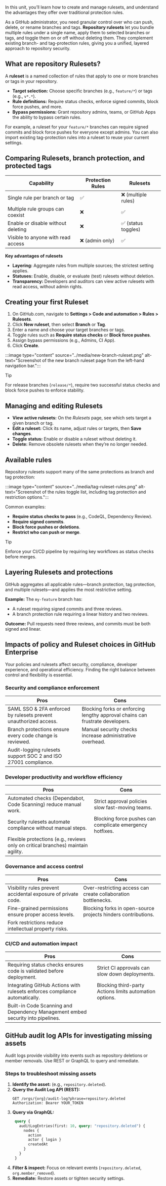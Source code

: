 In this unit, you’ll learn how to create and manage rulesets, and understand the advantages they offer over traditional protection rules.

As a GitHub administrator, you need granular control over who can push, delete, or rename branches and tags. **Repository rulesets** let you bundle multiple rules under a single name, apply them to selected branches or tags, and toggle them on or off without deleting them. They complement existing branch- and tag-protection rules, giving you a unified, layered approach to repository security.

## What are repository Rulesets?

A **ruleset** is a named collection of rules that apply to one or more branches or tags in your repository.

- **Target selection:** Choose specific branches (e.g., `feature/*`) or tags (e.g., `v*.*`).  
- **Rule definitions:** Require status checks, enforce signed commits, block force pushes, and more.  
- **Bypass permissions:** Grant repository admins, teams, or GitHub Apps the ability to bypass certain rules.  

For example, a ruleset for your `feature/*` branches can require signed commits and block force pushes for everyone except admins. You can also import existing tag-protection rules into a ruleset to reuse your current settings.

## Comparing Rulesets, branch protection, and protected tags

| Capability                                   | Protection Rules | Rulesets             |
|----------------------------------------------|------------------|----------------------|
| Single rule per branch or tag                | ✅               | ❌ (multiple rules)  |
| Multiple rule groups can coexist             | ❌               | ✅                   |
| Enable or disable without deleting           | ❌               | ✅ (status toggles)  |
| Visible to anyone with read access           | ❌ (admin only)  | ✅                   |

**Key advantages of rulesets**  
- **Layering:** Aggregate rules from multiple sources; the strictest setting applies.  
- **Statuses:** Enable, disable, or evaluate (test) rulesets without deletion.  
- **Transparency:** Developers and auditors can view active rulesets with read access, without admin rights.  

## Creating your first Ruleset

1. On GitHub.com, navigate to **Settings > Code and automation > Rules > Rulesets**.  
2. Click **New ruleset**, then select **Branch** or **Tag**.  
3. Enter a name and choose your target branches or tags.  
4. Toggle rules such as **Require status checks** or **Block force pushes**.  
5. Assign bypass permissions (e.g., Admins, CI App).  
6. Click **Create**.

:::image type="content" source="../media/new-branch-ruleset.png" alt-text="Screenshot of the new branch ruleset page from the left-hand navigation bar.":::

> [!TIP]  
> For release branches (`release/*`), require two successful status checks and block force pushes to enforce stability.

## Managing and editing Rulesets

- **View active rulesets:** On the *Rulesets* page, see which sets target a given branch or tag.  
- **Edit a ruleset:** Click its name, adjust rules or targets, then **Save changes**.  
- **Toggle status:** Enable or disable a ruleset without deleting it.  
- **Delete:** Remove obsolete rulesets when they’re no longer needed.

## Available rules

Repository rulesets support many of the same protections as branch and tag protection:

:::image type="content" source="../media/tag-ruleset-rules.png" alt-text="Screenshot of the rules toggle list, including tag protection and restriction options.":::

Common examples:  
- **Require status checks to pass** (e.g., CodeQL, Dependency Review).  
- **Require signed commits**.  
- **Block force pushes or deletions**.  
- **Restrict who can push or merge**.

> [!TIP]  
> Enforce your CI/CD pipeline by requiring key workflows as status checks before merges.

## Layering Rulesets and protections

GitHub aggregates all applicable rules—branch protection, tag protection, and multiple rulesets—and applies the most restrictive setting.

**Example:** The `my-feature` branch has:  
- A ruleset requiring signed commits and three reviews.  
- A branch protection rule requiring a linear history and two reviews.

**Outcome:** Pull requests need three reviews, and commits must be both signed and linear.

## Impacts of policy and Ruleset choices in GitHub Enterprise

Your policies and rulesets affect security, compliance, developer experience, and operational efficiency. Finding the right balance between control and flexibility is essential.

### Security and compliance enforcement

| **Pros**                     | **Cons**               |
|------------------------------|------------------------|
| SAML SSO & 2FA enforced by rulesets prevent unauthorized access. | Blocking forks or enforcing lengthy approval chains can frustrate developers. |
| Branch protections ensure every code change is reviewed. | Manual security checks increase administrative overhead.          |
| Audit-logging rulesets support SOC 2 and ISO 27001 compliance. |               |

### Developer productivity and workflow efficiency

| **Pros**                 | **Cons**                |
|--------------------------|-------------------------|
| Automated checks (Dependabot, Code Scanning) reduce manual work. | Strict approval policies slow fast-moving teams. |
| Security rulesets automate compliance without manual steps. | Blocking force pushes can complicate emergency hotfixes. |
| Flexible protections (e.g., reviews only on critical branches) maintain agility. |              |

### Governance and access control

| **Pros**              | **Cons**                  |
|-----------------------|---------------------------|
| Visibility rules prevent accidental exposure of private code. | Over-restricting access can create collaboration bottlenecks. |
| Fine-grained permissions ensure proper access levels. | Blocking forks in open-source projects hinders contributions. |
| Fork restrictions reduce intellectual property risks.      |         |

### CI/CD and automation impact

| **Pros**             | **Cons**                   |
|-----------------------|---------------------------|
| Requiring status checks ensures code is validated before deployment.   | Strict CI approvals can slow down deployments. |
| Integrating GitHub Actions with rulesets enforces compliance automatically. | Blocking third-party Actions limits automation options. |
| Built-in Code Scanning and Dependency Management embed security into pipelines. |           |

## GitHub audit log APIs for investigating missing assets

Audit logs provide visibility into events such as repository deletions or member removals. Use REST or GraphQL to query and remediate.

### Steps to troubleshoot missing assets

1. **Identify the asset:** (e.g., `repository.deleted`).  
2. **Query the Audit Log API (REST):**  
   ```http
   GET /orgs/{org}/audit-log?phrase=repository.deleted
   Authorization: Bearer YOUR_TOKEN
   ```
3. **Query via GraphQL:**
   ```graphql
    query {
      auditLogEntries(first: 10, query: "repository.deleted") {
        nodes {
          action
          actor { login }
          createdAt
        }
      }
    }
    ```
4. **Filter & inspect:** Focus on relevant events (`repository.deleted`, `org.member_removed`).
5. **Remediate:** Restore assets or tighten security settings.


